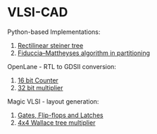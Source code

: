 # VLSI-CAD
Python-based Implementations:
1. <a href = "https://github.com/adithi-su/VLSI-CAD/blob/master/EC440_A1%20-%20Rectilinear%20Steiner%20Tree.ipynb"> Rectilinear steiner tree </a>
2. <a href = "https://github.com/adithi-su/VLSI-CAD/blob/master/EC440_A2_FM_partitioning.ipynb"> Fiduccia–Mattheyses algorithm in partitioning </a>

OpenLane - RTL to GDSII conversion: <br>
1. <a href = "https://github.com/adithi-su/OpenLane-EDA-16-Bit-Counter" > 16 bit Counter </a> <br>
2. <a href = "https://github.com/adithi-su/OpenLane-Multiplier-32Bit" > 32 bit multiplier </a>

Magic VLSI - layout generation: <br>
1. <a href="https://github.com/adithi-su/Magic-VLSI"> Gates, Flip-flops and Latches </a> <br>
2. <a href="https://github.com/adithi-su/VLSI-Implementation-of-4x4-Wallace-Tree-Multiplier"> 4x4 Wallace tree multiplier </a>
